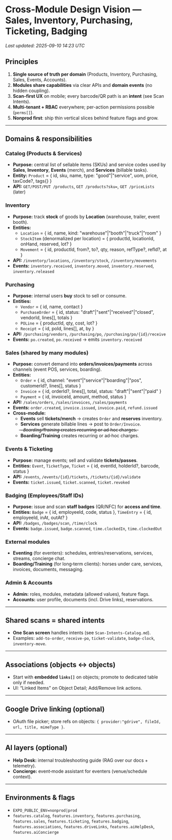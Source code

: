 # Cross-Module Design Vision — Sales, Inventory, Purchasing, Ticketing, Badging
_Last updated: 2025-09-10 14:23 UTC_


## Principles
1) **Single source of truth per domain** (Products, Inventory, Purchasing, Sales, Events, Accounts).  
2) **Modules share capabilities** via clear APIs and **domain events** (no hidden coupling).  
3) **Scan-first UX** on mobile; every barcode/QR path is an **intent** (see Scan Intents).  
4) **Multi-tenant + RBAC** everywhere; per-action permissions possible (`perms[]`).  
5) **Nonprod first**: ship thin vertical slices behind feature flags and grow.

---

## Domains & responsibilities
### Catalog (Products & Services)
- **Purpose:** central list of sellable items (SKUs) and service codes used by **Sales**, **Inventory**, **Events** (merch), and **Services** (billable tasks).
- **Entity:** `Product` = { id, sku, name, type: "good"|"service", uom, price, taxCode?, tags{} }
- **API:** `GET/POST/PUT /products`, `GET /products?sku=`, `GET /priceLists` (later)

### Inventory
- **Purpose:** track **stock** of goods by **Location** (warehouse, trailer, event booth).  
- **Entities:**  
  - `Location` = { id, name, kind: "warehouse"|"booth"|"truck"|"room" }  
  - `StockItem` (denormalized per location) = { productId, locationId, onHand, reserved, lot? }  
  - `Movement` = { id, productId, from?, to?, qty, reason, refType?, refId?, at }  
- **API:** `/inventory/locations`, `/inventory/stock`, `/inventory/movements`
- **Events:** `inventory.received`, `inventory.moved`, `inventory.reserved`, `inventory.released`

### Purchasing
- **Purpose:** internal users **buy** stock to sell or consume.  
- **Entities:**  
  - `Vendor` = { id, name, contact }  
  - `PurchaseOrder` = { id, status: "draft"|"sent"|"received"|"closed", vendorId, lines[], totals }  
  - `POLine` = { productId, qty, cost, lot? }  
  - `Receipt` = { id, poId, lines[], at, by }  
- **API:** `/purchasing/vendors`, `/purchasing/po`, `/purchasing/po/{id}/receive`
- **Events:** `po.created`, `po.received` → emits `inventory.received`

### Sales (shared by many modules)
- **Purpose:** convert demand into **orders/invoices/payments** across channels (event POS, services, boarding).  
- **Entities:**  
  - `Order` = { id, channel: "event"|"service"|"boarding"|"pos", customerId?, lines[], status }  
  - `Invoice` = { id, orderId?, lines[], total, status: "draft"|"sent"|"paid" }  
  - `Payment` = { id, invoiceId, amount, method, status }  
- **API:** `/sales/orders`, `/sales/invoices`, `/sales/payments`
- **Events:** `order.created`, `invoice.issued`, `invoice.paid`, `refund.issued`
- **Cross-module:**  
  - **Events** sell **tickets/merch** → creates `Order` and **reserves** inventory.  
  - **Services** generate billable lines → post to `Order/Invoice`.  
  ̶-̶ ̶*̶B̶o̶a̶r̶d̶i̶n̶g̶/̶T̶r̶a̶i̶n̶i̶n̶g̶*̶ ̶c̶r̶e̶a̶t̶e̶s̶ ̶r̶e̶c̶u̶r̶r̶i̶n̶g̶ ̶o̶r̶ ̶a̶d̶-̶h̶o̶c̶ ̶c̶h̶a̶r̶g̶e̶s̶.̶
  - **Boarding/Training** creates recurring or ad‑hoc charges.

### Events & Ticketing
- **Purpose:** manage events; sell and validate **tickets/passes**.  
- **Entities:** `Event`, `TicketType`, `Ticket` = { id, eventId, holderId?, barcode, status }  
- **API:** `/events`, `/events/{id}/tickets`, `/tickets/{id}/validate`
- **Events:** `ticket.issued`, `ticket.scanned`, `ticket.revoked`

### Badging (Employees/Staff IDs)
- **Purpose:** issue and scan **staff badges** (QR/NFC) for **access and time**.  
- **Entities:** `Badge` = { id, employeeId, code, status }, `TimeEntry` = { id, employeeId, inAt, outAt? }  
- **API:** `/badges`, `/badges/scan`, `/time/clock`
- **Events:** `badge.issued`, `badge.scanned`, `time.clockedIn`, `time.clockedOut`

### External modules
- **Eventing** (for eventers): schedules, entries/reservations, services, streams, concierge chat.  
- **Boarding/Training** (for long‑term clients): horses under care, services, invoices, documents, messaging.

### Admin & Accounts
- **Admin:** roles, modules, metadata (allowed values), feature flags.  
- **Accounts:** user profile, documents (incl. Drive links), reservations.

---

## Shared scans = shared intents
- **One Scan screen** handles intents (see `Scan-Intents-Catalog.md`).  
- Examples: `add-to-order`, `receive-po`, `ticket-validate`, `badge-clock`, `inventory-move`.

---

## Associations (objects ↔ objects)
- Start with **embedded `links[]`** on objects; promote to dedicated table only if needed.  
- UI: “Linked Items” on Object Detail; Add/Remove link actions.

---

## Google Drive linking (optional)
- OAuth file picker; store refs on objects: `{ provider:"gdrive", fileId, url, title, mimeType }`.

---

## AI layers (optional)
- **Help Desk:** internal troubleshooting guide (RAG over our docs + telemetry).  
- **Concierge:** event‑mode assistant for eventers (venue/schedule context).

---

## Environments & flags
- `EXPO_PUBLIC_ENV=nonprod|prod`
- `features.catalog`, `features.inventory`, `features.purchasing`, `features.sales`, `features.ticketing`, `features.badging`, `features.associations`, `features.driveLinks`, `features.aiHelpDesk`, `features.aiConcierge`

